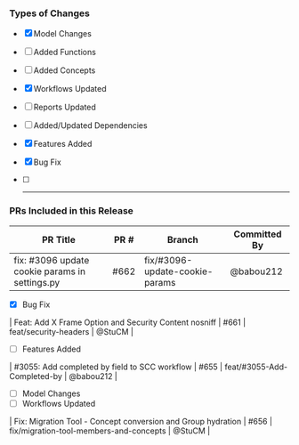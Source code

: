 ### Types of Changes

- [x] Model Changes
- [ ] Added Functions
- [ ] Added Concepts
- [x] Workflows Updated
- [ ] Reports Updated
- [ ] Added/Updated Dependencies
- [x] Features Added
- [x] Bug Fix
- [ ] ---


### PRs Included in this Release

| PR Title | PR # | Branch | Committed By |
|----------|------|--------|--------------|
| fix: #3096 update cookie params in settings.py | #662 | fix/#3096-update-cookie-params | @babou212 |
- [x] Bug Fix

| Feat: Add X Frame Option and Security Content nosniff | #661 | feat/security-headers | @StuCM |
- [ ] Features Added

| #3055: Add completed by field to SCC workflow  | #655 | feat/#3055-Add-Completed-by | @babou212 |
- [ ] Model Changes
- [ ] Workflows Updated

| Fix: Migration Tool - Concept conversion and Group hydration | #656 | fix/migration-tool-members-and-concepts | @StuCM |
